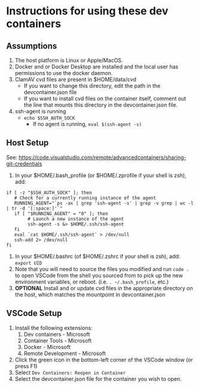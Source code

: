 # Instructions for using these dev containers

## Assumptions
1. The host platform is Linux or Apple/MacOS.
1. Docker and or Docker Desktop are installed and the local user has permissions to use the docker daemon.
1. ClamAV cvd files are present in $HOME/data/cvd
    - If you want to change this directory, edit the path in the devcontainer.json file
    - If you want to install cvd files on the container itself, comment out the line that mounts this directory in the
    devcontainer.json file.
1. ssh-agent is running
    - ```echo $SSH_AUTH_SOCK```
        - If no agent is running, ```eval $(ssh-agent -s)```

## Host Setup
See: https://code.visualstudio.com/remote/advancedcontainers/sharing-git-credentials
1. In your $HOME/.bash_profile (or $HOME/.zprofile if your shell is zsh), add:
```
if [ -z "$SSH_AUTH_SOCK" ]; then
   # Check for a currently running instance of the agent
   RUNNING_AGENT="`ps -ax | grep 'ssh-agent -s' | grep -v grep | wc -l | tr -d '[:space:]'`"
   if [ "$RUNNING_AGENT" = "0" ]; then
        # Launch a new instance of the agent
        ssh-agent -s &> $HOME/.ssh/ssh-agent
   fi
   eval `cat $HOME/.ssh/ssh-agent` > /dev/null
   ssh-add 2> /dev/null
fi
```
1. In your $HOME/.bashrc (of $HOME/.zshrc if your shell is zsh), add:
```export UID```
1. Note that you will need to source the files you modified and run ```code .``` to open VSCode from the shell you
sourced from to pick up the new environment variables, or reboot. (i.e. ```. ~/.bash_profile```, etc.)
1. **OPTIONAL** Install and or update cvd files in the appropriate directory on the host, which matches the mountpoint
in devcontainer.json

## VSCode Setup
1. Install the following extensions:
    1. Dev containers - Microsoft
    1. Container Tools - Microsoft
    1. Docker - Microsoft
    1. Remote Development - Microsoft
1. Click the green icon in the bottom-left corner of the VSCode window (or press F1)
1. Select ```Dev Containers: Reopen in Container```
1. Select the devcontainer.json file for the container you wish to open.